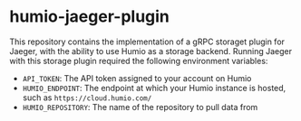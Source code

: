 # humio-jaeger-plugin
 This repository contains the implementation of a gRPC storaget plugin for Jaeger, with the ability to use Humio as a storage backend. Running Jaeger with this storage plugin required the following environment variables:

 - `API_TOKEN`: The API token assigned to your account on Humio
 - `HUMIO_ENDPOINT`: The endpoint at which your Humio instance is hosted, such as `https://cloud.humio.com/`
 - `HUMIO_REPOSITORY`: The name of the repository to pull data from
